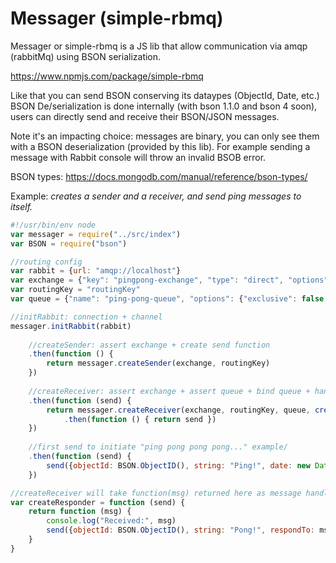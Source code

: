 # Messager (simple-rbmq)

Messager or simple-rbmq is a JS lib that allow communication via amqp (rabbitMq) using BSON serialization.

https://www.npmjs.com/package/simple-rbmq

Like that you can send BSON conserving its dataypes (ObjectId, Date, etc.)
BSON De/serialization is done internally (with bson 1.1.0 and bson 4 soon), users can directly send and receive their BSON/JSON messages.

Note it's an impacting choice: messages are binary, you can only see them with a BSON deserialization (provided by this lib). For example sending a message with Rabbit console will throw an invalid BSOB error.

BSON types: https://docs.mongodb.com/manual/reference/bson-types/

Example:
*creates a sender and a receiver, and send ping messages to itself.*

```javascript
#!/usr/bin/env node
var messager = require("../src/index")
var BSON = require("bson")

//routing config
var rabbit = {url: "amqp://localhost"}
var exchange = {"key": "pingpong-exchange", "type": "direct", "options": {"durable": false}}
var routingKey = "routingKey"
var queue = {"name": "ping-pong-queue", "options": {"exclusive": false, "durable": false, "autoDelete": false}}

//initRabbit: connection + channel
messager.initRabbit(rabbit)
    
    //createSender: assert exchange + create send function
    .then(function () {
        return messager.createSender(exchange, routingKey)
    })
    
    //createReceiver: assert exchange + assert queue + bind queue + handle received messages
    .then(function (send) {
        return messager.createReceiver(exchange, routingKey, queue, createResponder(send))
            .then(function () { return send })
    })
    
    //first send to initiate "ping pong pong pong..." example/
    .then(function (send) {
        send({objectId: BSON.ObjectID(), string: "Ping!", date: new Date()})
    })

//createReceiver will take function(msg) returned here as message handler
var createResponder = function (send) {
    return function (msg) {
        console.log("Received:", msg)
        send({objectId: BSON.ObjectID(), string: "Pong!", respondTo: msg})
    }
}
```

